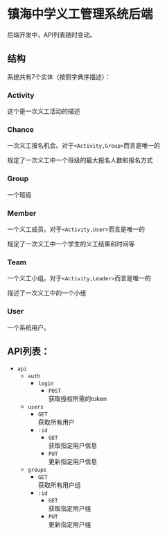 # 镇海中学义工管理系统后端

后端开发中，API列表随时变动。

## 结构

系统共有7个实体（按照字典序描述）：
### Activity
这个是一次义工活动的描述

### Chance
一次义工报名机会。对于`<Activity,Group>`而言是唯一的

规定了一次义工中一个班级的最大报名人数和报名方式

### Group
一个班级

### Member
一个义工成员。对于`<Activity,User>`而言是唯一的

规定了一次义工中一个学生的义工结果和时间等

### Team
一个义工小组。对于`<Activity,Leader>`而言是唯一的

描述了一次义工中的一个小组


### User
一个系统用户。

## API列表：
- `api`
  - `auth`
    - `login`
      - `POST`\
        获取授权所需的token
  - `users`
    - `GET`\
      获取所有用户
    - `:id`
      - `GET`\
        获取指定用户信息
      - `PUT`\
        更新指定用户信息
  - `groups`
    - `GET`\
      获取所有用户组
    - `:id`
      - `GET`\
        获取指定用户组
      - `PUT`\
        更新指定用户组
